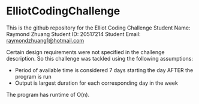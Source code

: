 # ElliotCodingChallenge

This is the github repository for the Elliot Coding Challenge
Student Name: Raymond Zhuang
Student ID: 20517214
Student Email: raymondzhuang1@hotmail.com

Certain design requirements were not specified in the challenge description. So this challenge was tackled using the following assumptions:

- Period of available time is considered 7 days starting the day AFTER the program is run
- Output is largest duration for each corresponding day in the week

The program has runtime of O(n).
